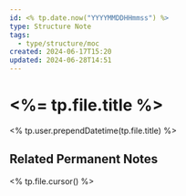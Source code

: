 ```yaml
---
id: <% tp.date.now("YYYYMMDDHHmmss") %>
type: Structure Note
tags:
  - type/structure/moc
created: 2024-06-17T15:20
updated: 2024-06-28T14:51
---
```


# <%= tp.file.title %>
<% tp.user.prependDatetime(tp.file.title) %>
## Related Permanent Notes
<% tp.file.cursor() %>